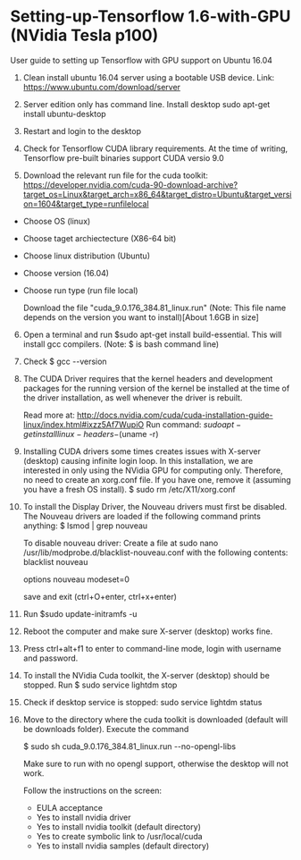 # Setting-up-Tensorflow 1.6-with-GPU (NVidia Tesla p100)
User guide to setting up Tensorflow with GPU support on Ubuntu 16.04


1. Clean install ubuntu 16.04 server using a bootable USB device.
Link: https://www.ubuntu.com/download/server

2. Server edition only has command line. Install desktop
sudo apt-get install ubuntu-desktop

3. Restart and login to the desktop

4. Check for Tensorflow CUDA library requirements. At the time of writing, Tensorflow pre-built binaries support CUDA versio 9.0

5. Download the relevant run file for the cuda toolkit: https://developer.nvidia.com/cuda-90-download-archive?target_os=Linux&target_arch=x86_64&target_distro=Ubuntu&target_version=1604&target_type=runfilelocal

- Choose OS (linux)
- Choose taget archiectecture (X86-64 bit)
- Choose linux distribution (Ubuntu)
- Choose version (16.04)
- Choose run type (run file local)

  Download the file "cuda_9.0.176_384.81_linux.run" (Note: This file name depends on the version you want to install)[About 1.6GB in size]
  
 6. Open a terminal and run $sudo apt-get install build-essential. This will install gcc compilers. (Note: $ is bash command line)
 
 7. Check $ gcc --version
 
 8. The CUDA Driver requires that the kernel headers and development packages for the running version of the kernel be installed at the time of the driver installation, as well whenever the driver is rebuilt.

    Read more at: http://docs.nvidia.com/cuda/cuda-installation-guide-linux/index.html#ixzz5Af7WupiO 
    Run command: $sudo apt-get install linux-headers-$(uname -r)
 
9. Installing CUDA drivers some times creates issues with X-server (desktop) causing infinite login loop. In this installation, we are interested in only using the NVidia GPU for computing only. Therefore, no need to create an xorg.conf file. If you have one, remove it (assuming you have a fresh OS install). $ sudo rm /etc/X11/xorg.conf

10. To install the Display Driver, the Nouveau drivers must first be disabled. The Nouveau drivers are loaded if the following command prints anything:
$ lsmod | grep nouveau

    To disable nouveau driver:
    Create a file at sudo nano /usr/lib/modprobe.d/blacklist-nouveau.conf with the following contents:
    blacklist nouveau
    
    options nouveau modeset=0
    
    save and exit (ctrl+O+enter, ctrl+x+enter)
    
11. Run $sudo update-initramfs -u

12. Reboot the computer and make sure X-server (desktop) works fine.

13. Press ctrl+alt+f1 to enter to command-line mode, login with username and password.

14. To install the NVidia Cuda toolkit, the X-server (desktop) should be stopped. Run $ sudo service lightdm stop

15. Check if desktop service is stopped: sudo service lightdm status

16. Move to the directory where the cuda toolkit is downloaded (default will be downloads folder). Execute the command

    $ sudo sh cuda_9.0.176_384.81_linux.run --no-opengl-libs
    
    Make sure to run with no opengl support, otherwise the desktop will not work. 
    
    Follow the instructions on the screen:
    - EULA acceptance
    - Yes to install nvidia driver
    - Yes to install nvidia toolkit (default directory)
    - Yes to create symbolic link to /usr/local/cuda
    - Yes to install nvidia samples (default directory)





